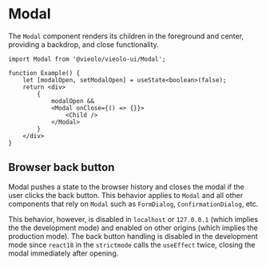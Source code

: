 # Modal

The `Modal` component renders its children in the foreground and center, providing a backdrop, and close functionality.



```tsx
import Modal from '@vieolo/vieolo-ui/Modal';

function Example() {
    let [modalOpen, setModalOpen] = useState<boolean>(false);
    return <div>
        {
            modalOpen &&
            <Modal onClose={() => {}}>
                <Child />
            </Modal>
        }
    </div>
}
```

## Browser back button
Modal pushes a state to the browser history and closes the modal if the user clicks the back button. This behavior applies to `Modal` and all other components that rely on `Modal` such as `FormDialog`, `ConfirmationDialog`, etc.

This behavior, however, is disabled in `localhost` or `127.0.0.1` (which implies the the development mode) and enabled on other origins (which implies the production mode). The back button handling is disabled in the development mode since `react18` in the `strictmode` calls the `useEffect` twice, closing the modal immediately after opening.